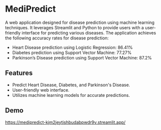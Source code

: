 # MediPredict
A web application designed for disease prediction using machine learning techniques. It leverages Streamlit and Python to provide users with a user-friendly interface for predicting various diseases. The application achieves the following accuracy rates for disease prediction:

- Heart Disease prediction using Logistic Regression: 86.41%
- Diabetes prediction using Support Vector Machine: 77.27%
- Parkinson’s Disease prediction using Support Vector Machine: 87.2%

## Features

- Predict Heart Disease, Diabetes, and Parkinson's Disease.
- User-friendly web interface.
- Utilizes machine learning models for accurate predictions.

## Demo
https://medipredict-kjm2jeytishbudabpwdr9v.streamlit.app/
